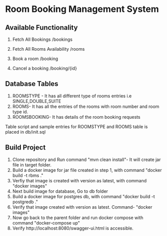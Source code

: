# Room Booking Management System

## Available Functionality

1. Fetch All Bookings
   /bookings

2. Fetch All Rooms Availability
   /rooms
   
3. Book a room
   /booking
   
4. Cancel a booking
   /booking/{id}

## Database Tables

1. ROOMSTYPE - It has all different type of rooms entries i.e SINGLE,DOUBLE,SUITE
2. ROOMS- It has all the entries of the rooms with room number and room type id.
3. ROOMSBOOKING- It has details of the room booking requests

Table script and sample entries for ROOMSTYPE and ROOMS table is placed in db/init.sql

## Build Project

1. Clone repository and Run command "mvn clean install"- It will create jar file in target folder.
2. Build a docker image for jar file created in step 1, with command "docker build -t rbms ."
3. Verfiy that image is created with version as latest, with command "docker images"
3. Next build image for database, Go to db folder
4. Build a docker image for postgres db, with command "docker build -t postgredb ."
5. Verify that image created with version as latest. Command- "docker images"
6. Now go back to the parent folder and run docker compose with command "docker-compose up"
7. Verify http://localhost:8080/swagger-ui.html is accessible.



